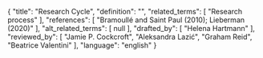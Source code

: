 {
    "title": "Research Cycle",
    "definition": "",
    "related_terms": [
        "Research process"
    ],
    "references": [
        "Bramoullé and Saint Paul (2010); Lieberman (2020)"
    ],
    "alt_related_terms": [
        null
    ],
    "drafted_by": [
        "Helena Hartmann"
    ],
    "reviewed_by": [
        "Jamie P. Cockcroft",
        "Aleksandra Lazić",
        "Graham Reid",
        "Beatrice Valentini"
    ],
    "language": "english"
}